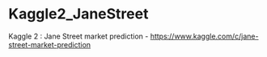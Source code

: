 # Kaggle2_JaneStreet
Kaggle 2 : Jane Street market prediction - https://www.kaggle.com/c/jane-street-market-prediction
